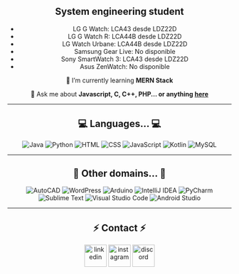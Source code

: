 <div align="center">
  <h2>System engineering student</h2>
  <ul>
            <li>LG G Watch: LCA43 desde LDZ22D</li>
            <li>LG G Watch R: LCA44B desde LDZ22D</li>
            <li>LG Watch Urbane: LCA44B desde LDZ22D</li>
            <li>Samsung Gear Live: No disponible</li>
            <li>Sony SmartWatch 3: LCA43 desde LDZ22D</li>
            <li>Asus ZenWatch: No disponible</li>
        </ul>
  
</div>

<div align="center">
  <p>🌱 I’m currently learning <strong>MERN Stack</strong></p>
  <p>💬 Ask me about <strong>Javascript, C, C++, PHP... or anything <a href="https://github.com/kad-f">here</a></strong></p>
</div>

<hr/>

<h2 align="center">💻 Languages... 💻</h2>

<p align="center">
  <img src="https://skillicons.dev/icons?i=java" title="Java" />
  <img src="https://skillicons.dev/icons?i=py" title="Python" />
  <img src="https://skillicons.dev/icons?i=html" title="HTML" />
  <img src="https://skillicons.dev/icons?i=css" title="CSS" />
  <img src="https://skillicons.dev/icons?i=js" title="JavaScript" />
  <img src="https://skillicons.dev/icons?i=kotlin" title="Kotlin" />
  <img src="https://skillicons.dev/icons?i=mysql" title="MySQL" />
</p>


<hr/>

<h2 align="center">📓 Other domains... 📓</h2>

<p align="center">
  <img src="https://skillicons.dev/icons?i=autocad" title="AutoCAD" />
  <img src="https://skillicons.dev/icons?i=wordpress" title="WordPress" />
  <img src="https://skillicons.dev/icons?i=arduino" title="Arduino" />
  <img src="https://skillicons.dev/icons?i=idea" title="IntelliJ IDEA" />
  <img src="https://skillicons.dev/icons?i=pycharm" title="PyCharm" />
  <img src="https://skillicons.dev/icons?i=sublime" title="Sublime Text" />
  <img src="https://skillicons.dev/icons?i=vscode" title="Visual Studio Code" />
  <img src="https://skillicons.dev/icons?i=androidstudio" title="Android Studio" />
</p>

<hr/>

<h2 align="center">⚡ Contact ⚡</h2>
<p align="center">
<a href="https://www.linkedin.com/in/stoledolarrain/" target="blank"><img align="center" src="https://user-images.githubusercontent.com/88904952/234979284-68c11d7f-1acc-4f0c-ac78-044e1037d7b0.png" alt="linkedin" height="50" width="50" /></a>
<a href="https://www.instagram.com/stoledolarrain/" target="blank"><img align="center" src="https://skillicons.dev/icons?i=instagram" alt="instagram" height="50" width="50" /></a>
<img align="center" src="https://skillicons.dev/icons?i=discord" title="Discord: crxzysam" alt="discord" height="50" width="50" />
</p>


